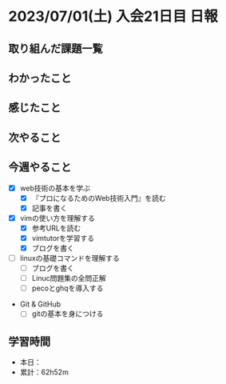 # 2023/07/01(土) 入会21日目 日報

## 取り組んだ課題一覧

## わかったこと

## 感じたこと

## 次やること

## 今週やること

- [x] web技術の基本を学ぶ
  - [x] 『プロになるためのWeb技術入門』を読む
  - [x] 記事を書く
- [x] vimの使い方を理解する
  - [x] 参考URLを読む
  - [x] vimtutorを学習する
  - [x] ブログを書く
- [ ] linuxの基礎コマンドを理解する
  - [ ] ブログを書く
  - [ ] Linuc問題集の全問正解
  - [ ] pecoとghqを導入する
- Git & GitHub
  - [ ] gitの基本を身につける

## 学習時間

- 本日：
- 累計：62h52m

